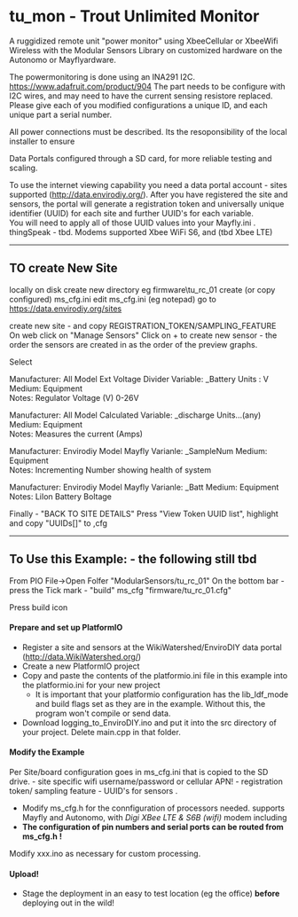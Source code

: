 # tu_mon - Trout Unlimited Monitor 

A ruggidized remote unit "power monitor" using XbeeCellular or XbeeWifi Wireless with the Modular Sensors Library on customized hardware on the Autonomo or Mayflyardware.

The powermonitoring is done using an INA291 I2C. 
https://www.adafruit.com/product/904
The part needs to be configure with I2C wires, and may need to have the current sensing resistore replaced.
Please give each of you modified configurations a unique ID, and each unique part a serial number.

All power connections must be described. Its the resoponsibility of the local installer to ensure 

Data Portals configured through a SD card, for more reliable testing and scaling.

To use the internet viewing capability you need a data portal account - sites supported
  (http://data.envirodiy.org/).  After you have registered the site and sensors, the portal will generate a registration token and universally unique identifier (UUID) for each site and further UUID's for each variable.  
  You will need to apply all of those UUID values into your Mayfly.ini .  
  thingSpeak - tbd.
Modems supported Xbee WiFi S6, and (tbd Xbee LTE) 

_______

## TO create New Site
locally on disk create new directory eg firmware\tu_rc_01
create (or copy configured) ms_cfg.ini
edit ms_cfg.ini (eg notepad)
go to https://data.envirodiy.org/sites

create new site - and copy REGISTRATION_TOKEN/SAMPLING_FEATURE  
On web click on "Manage Sensors"
Click on + to create new sensor  - the order the sensors are created in as the order of the preview graphs.

Select

Manufacturer: All  Model Ext Voltage Divider Variable: _Battery 
Units : V  Medium: Equipment  
Notes: Regulator Voltage (V) 0-26V

Manufacturer: All  Model Calculated Variable: _discharge 
Units...(any)  Medium: Equipment  
Notes: Measures the current (Amps)

Manufacturer: Envirodiy Model Mayfly Varianle: _SampleNum
Medium: Equipment  
Notes: Incrementing Number showing health of system

Manufacturer: Envirodiy Model Mayfly Varianle: _Batt 
Medium: Equipment  Notes: LiIon Battery Boltage


Finally - "BACK TO SITE DETAILS"
Press "View Token UUID list", highlight and copy "UUIDs[]" to ,cfg


_______

## To Use this Example: - the following still tbd
From PIO File->Open Folfer  "ModularSensors/tu_rc_01" 
On the bottom bar - press the Tick mark - "build" 
ms_cfg "firmware/tu_rc_01.cfg" 


Press build icon 
#### Prepare and set up PlatformIO
- Register a site and sensors at the WikiWatershed/EnviroDIY data portal (http://data.WikiWatershed.org/)
- Create a new PlatformIO project
- Copy and paste the contents of the platformio.ini file in this example into the platformio.ini for your new project
    - It is important that your platformio configuration has the lib_ldf_mode and build flags set as they are in the example.  Without this, the program won't compile or send data.
- Download logging_to_EnviroDIY.ino and put it into the src directory of your project.  Delete main.cpp in that folder.

#### Modify the Example

Per Site/board configuration goes in ms_cfg.ini that is copied to the SD drive. 
    - site specific wifi username/password or cellular APN!
    - registration token/ sampling feature 
    - UUID's for sensors .


- Modify ms_cfg.h for the connfiguration of processors needed. supports Mayfly and Autonomo, with _Digi XBee LTE & S6B (wifi)_ modem including 
- **The configuration of pin numbers and serial ports can be routed from ms_cfg.h !**

Modify xxx.ino as necessary for custom processing.

#### Upload!
- Stage the deployment in an easy to test location (eg the office) **before** deploying out in the wild!

